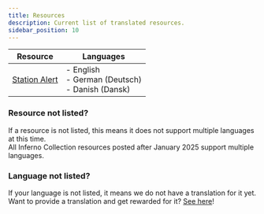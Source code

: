 ```yaml
---
title: Resources
description: Current list of translated resources.
sidebar_position: 10
---
```


| Resource                                                    | Languages                                             |
|-------------------------------------------------------------|-------------------------------------------------------|
| [Station Alert](../../translations/resources/station-alert) | - English<br/>- German (Deutsch)<br/>- Danish (Dansk) |

### Resource not listed?
If a resource is not listed, this means it does not support multiple languages at this time.  
All Inferno Collection resources posted after January 2025 support multiple languages.

### Language not listed?
If your language is not listed, it means we do not have a translation for it yet.  
Want to provide a translation and get rewarded for it? [See here](../../translations)!
